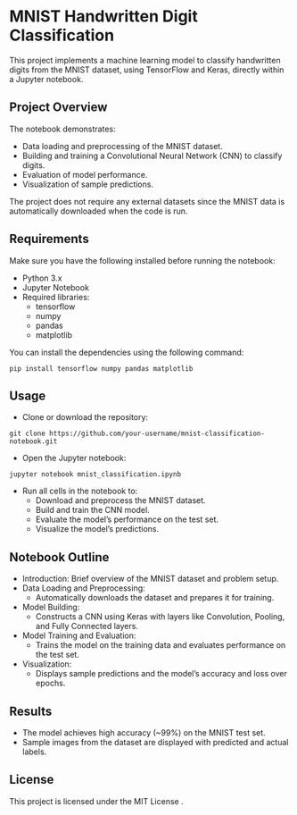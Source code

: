 # MNIST Handwritten Digit Classification
This project implements a machine learning model to classify handwritten digits from the MNIST dataset, using TensorFlow and Keras, directly within a Jupyter notebook.

## Project Overview
The notebook demonstrates:

- Data loading and preprocessing of the MNIST dataset.
- Building and training a Convolutional Neural Network (CNN) to classify digits.
- Evaluation of model performance.
- Visualization of sample predictions.

The project does not require any external datasets since the MNIST data is automatically downloaded when the code is run.

## Requirements
Make sure you have the following installed before running the notebook:

- Python 3.x
- Jupyter Notebook
- Required libraries:
   - tensorflow
   - numpy
   - pandas
   - matplotlib
     
You can install the dependencies using the following command:

```
pip install tensorflow numpy pandas matplotlib
```
## Usage

- Clone or download the repository:
```
git clone https://github.com/your-username/mnist-classification-notebook.git
```
- Open the Jupyter notebook:
```
jupyter notebook mnist_classification.ipynb
```
- Run all cells in the notebook to:
  - Download and preprocess the MNIST dataset.
  - Build and train the CNN model.
  - Evaluate the model’s performance on the test set.
  - Visualize the model’s predictions.
## Notebook Outline
- Introduction: Brief overview of the MNIST dataset and problem setup.
- Data Loading and Preprocessing:
  - Automatically downloads the dataset and prepares it for training.
- Model Building:
  - Constructs a CNN using Keras with layers like Convolution, Pooling, and Fully Connected layers.
- Model Training and Evaluation:
  - Trains the model on the training data and evaluates performance on the test set.
- Visualization:
  - Displays sample predictions and the model’s accuracy and loss over epochs.
    
## Results
- The model achieves high accuracy (~99%) on the MNIST test set.
- Sample images from the dataset are displayed with predicted and actual labels.
## License

This project is licensed under the MIT License .
